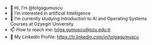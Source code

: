 - 👋 Hi, I’m @tolgagumuscu
- 👀 I’m interested in artificial Intelligence
- 🌱 I’m currently studying Introduction to AI and Operating Systems Courses at Ozyegin University
- 📫 How to reach me: tolga.gumuscu@ozu.edu.tr
- 💼 My LinkedIn Profile: https://tr.linkedin.com/in/tolgagumuscu

<!---
tolgagumuscu/tolgagumuscu is a ✨ special ✨ repository because its `README.md` (this file) appears on your GitHub profile.
You can click the Preview link to take a look at your changes.
--->
